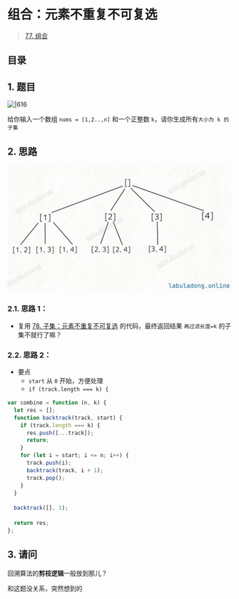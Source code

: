 
# 组合：元素不重复不可复选


> [77. 组合](https://leetcode.cn/problems/combinations/)


## 目录
<!-- toc -->
 ## 1. 题目 

![|616](https://832-1310531898.cos.ap-beijing.myqcloud.com/71bd4336ce8d521d370e45ea68e5e3ad.png)

给你输入一个数组 `nums = [1,2..,n]` 和一个正整数 `k`，请你生成所有`大小为 k 的子集` 

## 2. 思路

![图片&文件](./files/20250111-1.png)

### 2.1. 思路 1：

- 复用 [78. 子集：元素不重复不可复选](/post/HyYZ8Sdm.html) 的代码，最终返回结果 `再过滤长度=k` 的子集不就行了嘛？

### 2.2. 思路 2：

- 要点
	- `start` 从 `0` 开始，方便处理
	- `if (track.length === k) {`

```javascript
var combine = function (n, k) {
  let res = [];
  function backtrack(track, start) {
    if (track.length === k) {
      res.push([...track]);
      return;
    }
    for (let i = start; i <= n; i++) {
      track.push(i);
      backtrack(track, i + 1);
      track.pop();
    }
  }

  backtrack([], 1);

  return res;
};
```

## 3. 请问

回溯算法的**剪枝逻辑**一般放到那儿？

和这题没关系，突然想到的